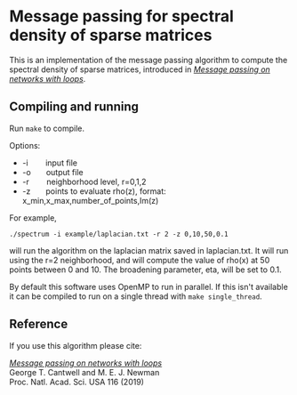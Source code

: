 # Message passing for spectral density of sparse matrices

This is an implementation of the message passing algorithm to compute the spectral density of sparse matrices, introduced in *[Message passing on networks with loops](https://doi.org/10.1073/pnas.1914893116)*.


## Compiling and running

Run `make` to compile.

Options:<br>
+  -i &nbsp;&nbsp;&nbsp;&nbsp;&nbsp;&nbsp; input file<br>
+  -o &nbsp;&nbsp;&nbsp;&nbsp;&nbsp; output file<br>
+  -r &nbsp;&nbsp;&nbsp;&nbsp;&nbsp;&nbsp; neighborhood level, r=0,1,2<br>
+  -z &nbsp;&nbsp;&nbsp;&nbsp;&nbsp; points to evaluate rho(z), format:  x_min,x_max,number_of_points,Im(z)<br>
 
For example,
```
./spectrum -i example/laplacian.txt -r 2 -z 0,10,50,0.1
```
will run the algorithm on the laplacian matrix saved in laplacian.txt.  It will run using the r=2 neighborhood, and will compute the value of rho(x) at 50 points between 0 and 10. The broadening parameter, eta, will be set to 0.1.

By default this software uses OpenMP to run in parallel.  If this isn't available it can be compiled to run on a single thread with `make single_thread`.


## Reference

If you use this algorithm please cite:

[*Message passing on networks with loops*](https://doi.org/10.1073/pnas.1914893116)<br/>
George T. Cantwell and M. E. J. Newman<br/>
Proc. Natl. Acad. Sci. USA 116 (2019)<br/>
